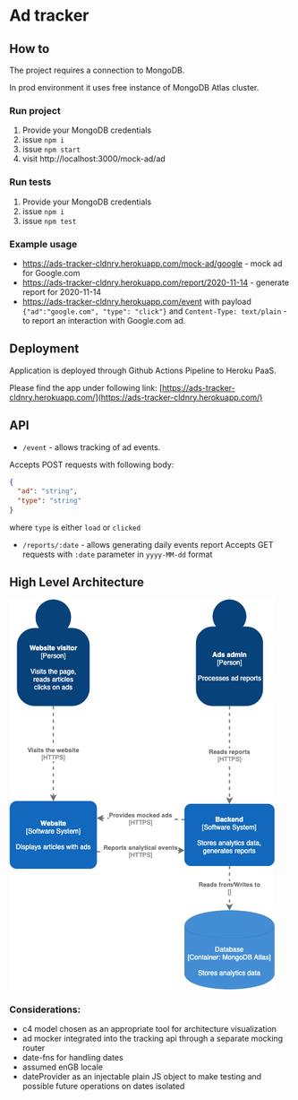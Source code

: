 # Ad tracker

## How to

The project requires a connection to MongoDB. 

In prod environment it uses free instance of MongoDB Atlas cluster.

### Run project

1. Provide your MongoDB credentials
2. issue `npm i`
3. issue `npm start`
4. visit http://localhost:3000/mock-ad/ad  

### Run tests

1. Provide your MongoDB credentials
2. issue `npm i`
3. issue `npm test`

### Example usage
* https://ads-tracker-cldnry.herokuapp.com/mock-ad/google - mock ad for Google.com
* https://ads-tracker-cldnry.herokuapp.com/report/2020-11-14 - generate report for 2020-11-14
* https://ads-tracker-cldnry.herokuapp.com/event with payload `{"ad":"google.com", "type": "click"}` and `Content-Type: text/plain` - to report an interaction with Google.com ad.  


## Deployment

Application is deployed through Github Actions Pipeline to Heroku PaaS. 

Please find the app under following link: [https://ads-tracker-cldnry.herokuapp.com/](https://ads-tracker-cldnry.herokuapp.com/)

## API

* `/event` - allows tracking of ad events. 

Accepts POST requests with following body:
```json
{
  "ad": "string",
  "type": "string"
}
```

where `type` is either `load` or `clicked` 

* `/reports/:date` - allows generating daily events report 
Accepts GET requests with `:date` parameter in `yyyy-MM-dd` format

## High Level Architecture

![Level 0 diagram](./docs/level-0.png)

### Considerations:
- c4 model chosen as an appropriate tool for architecture visualization
- ad mocker integrated into the tracking api through a separate mocking router 
- date-fns for handling dates 
- assumed enGB locale
- dateProvider as an injectable plain JS object to make testing and possible future operations on dates isolated
